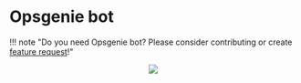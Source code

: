 # Opsgenie bot

!!! note "Do you need Opsgenie bot? Please consider contributing or create [feature request](https://github.com/argoproj-labs/argocd-notifications/issues/new)!"

<!-- markdownlint-disable MD033 -->
<div style="text-align:center"><img src="../../assets/argo.png" /></div>
<!-- markdownlint-enable MD033 -->